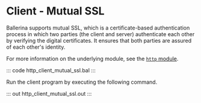 # Client - Mutual SSL

Ballerina supports mutual SSL, which is a certificate-based authentication process in which two parties (the client and server) authenticate each other by
verifying the digital certificates. It ensures that both parties are assured of each other's identity.

For more information on the underlying module, see the [`http` module](https://docs.central.ballerina.io/ballerina/http/latest/).

::: code http_client_mutual_ssl.bal :::

Run the client program by executing the following command.

::: out http_client_mutual_ssl.out :::
